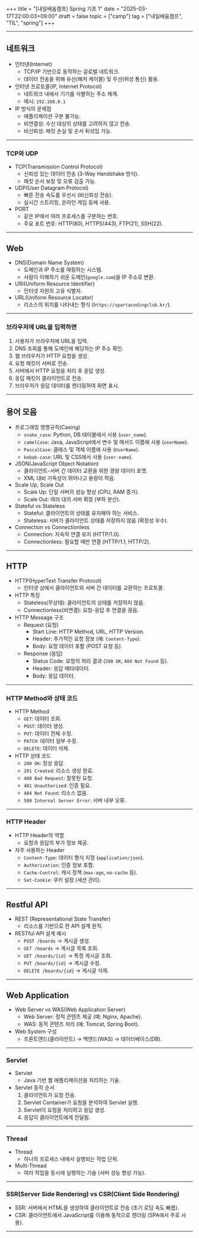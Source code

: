 +++
title = "[내일배움캠프] Spring 기초 1"
date = "2025-03-17T22:00:03+09:00"
draft = false
topic = ["camp"]
tag = ["내일배움캠프", "TIL", "spring"]
+++

---

## 네트워크
- 인터넷(Internet)
  - TCP/IP 기반으로 동작하는 글로벌 네트워크.
  - 데이터 전송을 위해 유선(해저 케이블) 및 무선(위성 통신) 활용.
- 인터넷 프로토콜(IP, Internet Protocol)
  - 네트워크 내에서 기기를 식별하는 주소 체계.
  - 예시: `192.168.0.1`
- IP 방식의 문제점
  - 애플리케이션 구분 불가능.
  - 비연결성: 수신 대상의 상태를 고려하지 않고 전송.
  - 비신뢰성: 패킷 손실 및 순서 뒤섞임 가능.

---

### TCP와 UDP
- TCP(Transmission Control Protocol)
  - 신뢰성 있는 데이터 전송 (3-Way Handshake 방식).
  - 패킷 순서 보장 및 오류 검출 가능.
- UDP(User Datagram Protocol)
  - 빠른 전송 속도를 우선시 (비신뢰성 전송).
  - 실시간 스트리밍, 온라인 게임 등에 사용.
- PORT
  - 같은 IP에서 여러 프로세스를 구분하는 번호.
  - 주요 포트 번호: HTTP(80), HTTPS(443), FTP(21), SSH(22).

---

## Web
- DNS(Domain Name System)
  - 도메인과 IP 주소를 매핑하는 시스템.
  - 사람이 이해하기 쉬운 도메인(`google.com`)을 IP 주소로 변환.
- URI(Uniform Resource Identifier)
  - 인터넷 자원의 고유 식별자.
- URL(Uniform Resource Locator)
  - 리소스의 위치를 나타내는 형식 (`https://spartacodingclub.kr/`).

---

### 브라우저에 URL을 입력하면
1. 사용자가 브라우저에 URL을 입력.
2. DNS 조회를 통해 도메인에 해당하는 IP 주소 확인.
3. 웹 브라우저가 HTTP 요청을 생성.
4. 요청 패킷이 서버로 전송.
5. 서버에서 HTTP 요청을 처리 후 응답 생성.
6. 응답 패킷이 클라이언트로 전송.
7. 브라우저가 응답 데이터를 렌더링하여 화면 표시.

---

## 용어 모음
- 프로그래밍 명명규칙(Casing)
  - `snake_case`: Python, DB 테이블에서 사용 (`user_name`).
  - `camelCase`: Java, JavaScript에서 변수 및 메서드 이름에 사용 (`userName`).
  - `PascalCase`: 클래스 및 객체 이름에 사용 (`UserName`).
  - `kebab-case`: URL 및 CSS에서 사용 (`user-name`).
- JSON(JavaScript Object Notation)
  - 클라이언트-서버 간 데이터 교환을 위한 경량 데이터 포맷.
  - XML 대비 가독성이 뛰어나고 용량이 작음.
- Scale Up, Scale Out
  - Scale Up: 단일 서버의 성능 향상 (CPU, RAM 증가).
  - Scale Out: 여러 대의 서버 확장 (부하 분산).
- Stateful vs Stateless
  - Stateful: 클라이언트의 상태를 유지해야 하는 서비스.
  - Stateless: 서버가 클라이언트 상태를 저장하지 않음 (확장성 우수).
- Connection vs Connectionless
  - Connection: 지속적 연결 유지 (HTTP/1.0).
  - Connectionless: 필요할 때만 연결 (HTTP/1.1, HTTP/2).

---

## HTTP
- HTTP(HyperText Transfer Protocol)
  - 인터넷 상에서 클라이언트와 서버 간 데이터를 교환하는 프로토콜.
- HTTP 특징
  - Stateless(무상태): 클라이언트의 상태를 저장하지 않음.
  - Connectionless(비연결): 요청-응답 후 연결을 끊음.
- HTTP Message 구조
  - Request (요청)
    - Start Line: HTTP Method, URL, HTTP Version.
    - Header: 추가적인 요청 정보 (예: `Content-Type`).
    - Body: 요청 데이터 포함 (POST 요청 등).
  - Response (응답)
    - Status Code: 요청의 처리 결과 (`200 OK`, `404 Not Found` 등).
    - Header: 응답 메타데이터.
    - Body: 응답 데이터.

---

### HTTP Method와 상태 코드
- HTTP Method
  - `GET`: 데이터 조회.
  - `POST`: 데이터 생성.
  - `PUT`: 데이터 전체 수정.
  - `PATCH`: 데이터 일부 수정.
  - `DELETE`: 데이터 삭제.
- HTTP 상태 코드
  - `200 OK`: 정상 응답.
  - `201 Created`: 리소스 생성 완료.
  - `400 Bad Request`: 잘못된 요청.
  - `401 Unauthorized`: 인증 필요.
  - `404 Not Found`: 리소스 없음.
  - `500 Internal Server Error`: 서버 내부 오류.

---

### HTTP Header
- HTTP Header의 역할
  - 요청과 응답의 부가 정보 제공.
- 자주 사용하는 Header
  - `Content-Type`: 데이터 형식 지정 (`application/json`).
  - `Authorization`: 인증 정보 포함.
  - `Cache-Control`: 캐시 정책 (`max-age`, `no-cache` 등).
  - `Set-Cookie`: 쿠키 설정 (세션 관리).

---

## Restful API
- REST (Representational State Transfer)
  - 리소스를 기반으로 한 API 설계 원칙.
- RESTful API 설계 예시
  - `POST /boards` → 게시글 생성.
  - `GET /boards` → 게시글 목록 조회.
  - `GET /boards/{id}` → 특정 게시글 조회.
  - `PUT /boards/{id}` → 게시글 수정.
  - `DELETE /boards/{id}` → 게시글 삭제.

---

## Web Application
- Web Server vs WAS(Web Application Server)
  - Web Server: 정적 콘텐츠 제공 (예: Nginx, Apache).
  - WAS: 동적 콘텐츠 처리 (예: Tomcat, Spring Boot).
- Web System 구성
  - 프론트엔드(클라이언트) → 백엔드(WAS) → 데이터베이스(DB).

---

### Servlet
- Servlet
  - Java 기반 웹 애플리케이션을 처리하는 기술.
- Servlet 동작 순서
  1. 클라이언트가 요청 전송.
  2. Servlet Container가 요청을 분석하여 Servlet 실행.
  3. Servlet이 요청을 처리하고 응답 생성.
  4. 응답이 클라이언트에게 전달됨.

---

### Thread
- Thread
  - 하나의 프로세스 내에서 실행되는 작업 단위.
- Multi-Thread
  - 여러 작업을 동시에 실행하는 기술 (서버 성능 향상 가능).

---

### SSR(Server Side Rendering) vs CSR(Client Side Rendering)
- SSR: 서버에서 HTML을 생성하여 클라이언트로 전송 (초기 로딩 속도 빠름).
- CSR: 클라이언트에서 JavaScript를 이용해 동적으로 렌더링 (SPA에서 주로 사용).

---